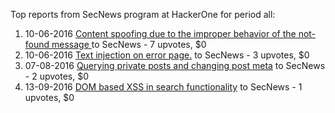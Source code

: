 Top reports from SecNews program at HackerOne for period all:

1. 10-06-2016 [Content spoofing due to the improper behavior of the not-found message ](https://hackerone.com/reports/144084) to SecNews - 7 upvotes, $0
2. 10-06-2016 [Text injection on error page.](https://hackerone.com/reports/144104) to SecNews - 3 upvotes, $0
3. 07-08-2016 [Querying private posts and changing post meta](https://hackerone.com/reports/157412) to SecNews - 2 upvotes, $0
4. 13-09-2016 [DOM based XSS in search functionality](https://hackerone.com/reports/168165) to SecNews - 1 upvotes, $0
